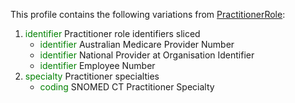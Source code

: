 This profile contains the following variations from [PractitionerRole](http://hl7.org/fhir/STU3/PractitionerRole):

1. <span style='color:green'> identifier </span> Practitioner role identifiers sliced
   * <span style='color:green'> identifier </span> Australian Medicare Provider Number
   * <span style='color:green'> identifier </span> National Provider at Organisation Identifier
   * <span style='color:green'> identifier </span> Employee Number
1. <span style='color:green'> specialty </span> Practitioner specialties
   * <span style='color:green'> coding </span> SNOMED CT Practitioner Specialty